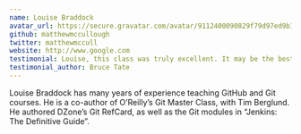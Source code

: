 ```yaml
---
name: Louise Braddock
avatar_url: https://secure.gravatar.com/avatar/9112400090829f79d97ed9b12056fa4f?s=420&d=https://a248.e.akamai.net/assets.github.com%2Fimages%2Fgravatars%2Fgravatar-140.png
github: matthewmccullough
twitter: matthewmccull
website: http://www.google.com
testimonial: Louise, this class was truly excellent. It may be the best online class I’ve ever attended.
testimonial_author: Bruce Tate
---
```


Louise Braddock has many years of experience teaching GitHub and Git courses. He is a co-author of O’Reilly’s Git Master Class, with Tim Berglund. He authored DZone’s Git RefCard, as well as the Git modules in “Jenkins: The Definitive Guide”.
